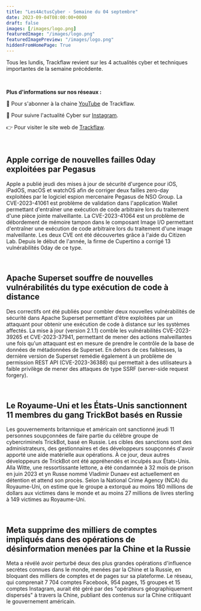 ```yaml
---
title: "Les4ActusCyber - Semaine du 04 septembre"
date: 2023-09-04T08:00:00+0000
draft: false
images: [/images/logo.png]
featuredImage: "/images/logo.png"
featuredImagePreview: "/images/logo.png"
hiddenFromHomePage: True
---
```

    
Tous les lundis, Trackflaw revient sur les 4 actualités cyber et techniques importantes de la semaine précédente.

<br>

**Plus d'informations sur nos réseaux :**

🔴 Pour s'abonner à la chaine [YouTube](https://www.youtube.com/@trackflaw) de Trackflaw.

📸 Pour suivre l'actualité Cyber sur [Instagram](https://www.instagram.com/trackflaw/).

👉 Pour visiter le site web de [Trackflaw](https://trackflaw.com).

    
<br>

## Apple corrige de nouvelles failles 0day exploitées par Pegasus

Apple a publié jeudi des mises à jour de sécurité d'urgence pour iOS, iPadOS, macOS et watchOS afin de corriger deux failles zero-day exploitées par le logiciel espion mercenaire Pegasus de NSO Group.
La CVE-2023-41061 est problème de validation dans l'application Wallet permettant d'entraîner une exécution de code arbitraire lors du traitement d'une pièce jointe malveillante. La CVE-2023-41064 est un problème de débordement de mémoire tampon dans le composant Image I/O permettant d'entraîner une exécution de code arbitraire lors du traitement d'une image malveillante.
Les deux CVE ont été découvertes grâce à l'aide du Citizen Lab. Depuis le début de l'année, la firme de Cupertino a corrigé 13 vulnérabilités 0day de ce type.


<br>

## Apache Superset souffre de nouvelles vulnérabilités du type exécution de code à distance

Des correctifs ont été publiés pour combler deux nouvelles vulnérabilités de sécurité dans Apache Superset permettant d'être exploitées par un attaquant pour obtenir une exécution de code à distance sur les systèmes affectés.
La mise à jour (version 2.1.1) comble les vulnérabilités CVE-2023-39265 et CVE-2023-37941, permettant de mener des actions malveillantes une fois qu'un attaquant est en mesure de prendre le contrôle de la base de données de métadonnées de Superset.
En dehors de ces faiblesses, la dernière version de Superset remédie également à un problème de permission REST API (CVE-2023-36388) qui permettait à des utilisateurs à faible privilège de mener des attaques de type SSRF (server-side request forgery).


<br>

## Le Royaume-Uni et les États-Unis sanctionnent 11 membres du gang TrickBot basés en Russie

Les gouvernements britannique et américain ont sanctionné jeudi 11 personnes soupçonnées de faire partie du célèbre groupe de cybercriminels TrickBot, basé en Russie.
Les cibles des sanctions sont des administrateurs, des gestionnaires et des développeurs soupçonnés d'avoir apporté une aide matérielle aux opérations.
À ce jour, deux autres développeurs de TrickBot ont été appréhendés et inculpés aux États-Unis. Alla Witte, une ressortissante lettone, a été condamnée à 32 mois de prison en juin 2023 et yn Russe nommé Vladimir Dunaev est actuellement en détention et attend son procès. Selon la National Crime Agency (NCA) du Royaume-Uni, on estime que le groupe a extorqué au moins 180 millions de dollars aux victimes dans le monde et au moins 27 millions de livres sterling à 149 victimes au Royaume-Uni.


<br>

## Meta supprime des milliers de comptes impliqués dans des opérations de désinformation menées par la Chine et la Russie

Meta a révélé avoir perturbé deux des plus grandes opérations d'influence secrètes connues dans le monde, menées par la Chine et la Russie, en bloquant des milliers de comptes et de pages sur sa plateforme.
Le réseau, qui comprenait 7 704 comptes Facebook, 954 pages, 15 groupes et 15 comptes Instagram, aurait été géré par des "opérateurs géographiquement dispersés" à travers la Chine, publiant des contenus sur la Chine critiquant le gouvernement américain.


